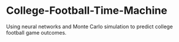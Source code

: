 # College-Football-Time-Machine
Using neural networks and Monte Carlo simulation to predict college football game outcomes.
